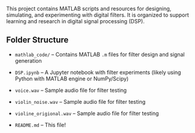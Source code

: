 

This project contains MATLAB scripts and resources for designing, simulating, and experimenting with digital filters. It is organized to support learning and research in digital signal processing (DSP).

## Folder Structure

- `mathlab_code/` – Contains MATLAB `.m` files for filter design and signal generation
  
- `DSP.ipynb` – A Jupyter notebook with filter experiments (likely using Python with MATLAB engine or NumPy/Scipy)
- `voice.wav` – Sample audio file for filter testing
- `violin_noise.wav` – Sample audio file for filter testing
- `violine_origional.wav` – Sample audio file for filter testing

- `README.md` – This file!



